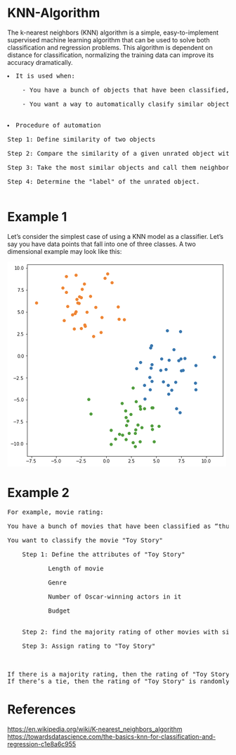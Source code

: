 # KNN-Algorithm
 The k-nearest neighbors (KNN) algorithm is a simple, easy-to-implement supervised machine
 learning algorithm that can be used to solve both classification and regression problems.
 This algorithm is dependent on distance for classification, normalizing the training data can improve its accuracy dramatically.
 
<pre>
<li>It is used when: </li>
    - You have a bunch of objects that have been classified, and</li><br>
    - You want a way to automatically clasify similar objects that haven’t gotten classified.</li><br>

<li>Procedure of automation</li>
Step 1: Define similarity of two objects<br>
Step 2: Compare the similarity of a given unrated object with all the classified objects.<br>
Step 3: Take the most similar objects and call them neighbors, who each have a “label.”<br>
Step 4: Determine the "label" of the unrated object.<br>
</pre>

# Example 1
Let’s consider the simplest case of using a KNN model as a classifier. Let’s say you have data points that fall into one of three classes. A two dimensional example may look like this:

<img src="knn.png"></img>

# Example 2
<pre>
For example, movie rating:

You have a bunch of movies that have been classified as “thumbs up” or “thumbs down,”.<br>
You want to classify the movie "Toy Story"<br> 
    Step 1: Define the attributes of "Toy Story"<br>
           Length of movie<br>
           Genre<br>
           Number of Oscar-winning actors in it<br>
           Budget<br><br>
    Step 2: find the majority rating of other movies with similar attributes<br>
    Step 3: Assign rating to "Toy Story"<br><br>

If there is a majority rating, then the rating of "Toy Story" should have the same rating.
If there’s a tie, then the rating of "Toy Story" is randomlyassigned.
</pre>

# References
https://en.wikipedia.org/wiki/K-nearest_neighbors_algorithm <br>
https://towardsdatascience.com/the-basics-knn-for-classification-and-regression-c1e8a6c955
